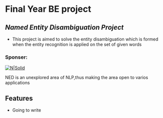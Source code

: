 # Final Year BE project 
## _Named Entity Disambiguation Project_  

- This project is aimed to solve the entity disambiguation which is formed when the entity recognition is applied on the set of given words

### Sponser:
[![N|Solid](https://upload.wikimedia.org/wikipedia/en/d/db/C-DAC_LogoTransp.png)](https://upload.wikimedia.org/wikipedia/en/d/db/C-DAC_LogoTransp.png)

NED is an unexplored area of NLP,thus making the area open to varios applications

## Features

- Going to write